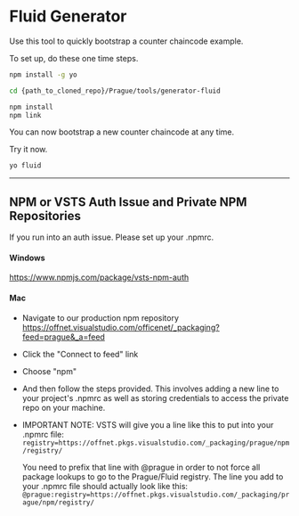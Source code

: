 # Fluid Generator

Use this tool to quickly bootstrap a counter chaincode example.

To set up, do these one time steps.
````bash
npm install -g yo

cd {path_to_cloned_repo}/Prague/tools/generator-fluid

npm install
npm link
````


You can now bootstrap a new counter chaincode at any time. 

Try it now.
````bash
yo fluid
````
---

## NPM or VSTS Auth Issue and Private NPM Repositories

If you run into an auth issue. Please set up your .npmrc.

#### Windows
https://www.npmjs.com/package/vsts-npm-auth

#### Mac

* Navigate to our production npm repository https://offnet.visualstudio.com/officenet/_packaging?feed=prague&_a=feed
* Click the "Connect to feed" link
* Choose "npm"
* And then follow the steps provided. This involves adding a new line to your project's .npmrc as well as storing credentials to access the private repo on your machine.
* IMPORTANT NOTE: VSTS will give you a line like this to put into your .npmrc file:
  `registry=https://offnet.pkgs.visualstudio.com/_packaging/prague/npm/registry/`
  
  You need to prefix that line with @prague in order to not force all package lookups to go to the Prague/Fluid registry. The line you add to your .npmrc file should actually look like this:
  `@prague:registry=https://offnet.pkgs.visualstudio.com/_packaging/prague/npm/registry/`
